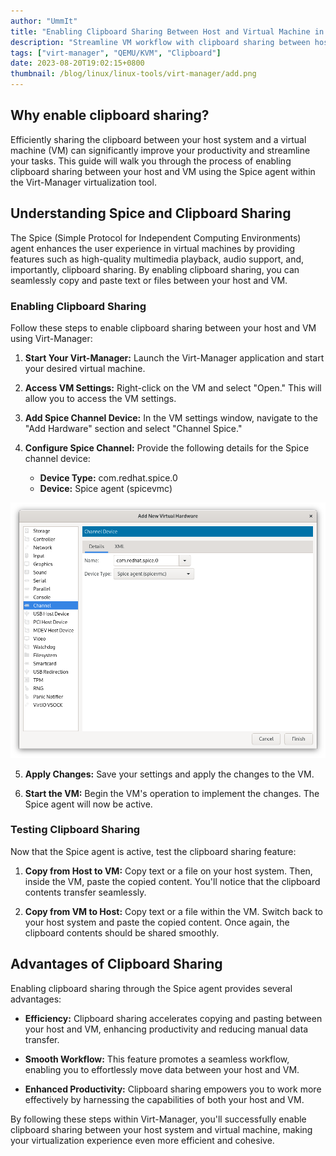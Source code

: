 ```yaml
---
author: "UmmIt"
title: "Enabling Clipboard Sharing Between Host and Virtual Machine in Virt-Manager"
description: "Streamline VM workflow with clipboard sharing between host and guest using Virt-Manager's Spice agent. Boost productivity and efficiency. Learn how in this guide."
tags: ["virt-manager", "QEMU/KVM", "Clipboard"]
date: 2023-08-20T19:02:15+0800
thumbnail: /blog/linux/linux-tools/virt-manager/add.png
---
```


## Why enable clipboard sharing?

Efficiently sharing the clipboard between your host system and a virtual machine (VM) can significantly improve your productivity and streamline your tasks. This guide will walk you through the process of enabling clipboard sharing between your host and VM using the Spice agent within the Virt-Manager virtualization tool.

## Understanding Spice and Clipboard Sharing

The Spice (Simple Protocol for Independent Computing Environments) agent enhances the user experience in virtual machines by providing features such as high-quality multimedia playback, audio support, and, importantly, clipboard sharing. By enabling clipboard sharing, you can seamlessly copy and paste text or files between your host and VM.

### Enabling Clipboard Sharing

Follow these steps to enable clipboard sharing between your host and VM using Virt-Manager:

1. **Start Your Virt-Manager:** Launch the Virt-Manager application and start your desired virtual machine.

2. **Access VM Settings:** Right-click on the VM and select "Open." This will allow you to access the VM settings.

3. **Add Spice Channel Device:** In the VM settings window, navigate to the "Add Hardware" section and select "Channel Spice."

4. **Configure Spice Channel:** Provide the following details for the Spice channel device:

   - **Device Type:** com.redhat.spice.0
   - **Device:** Spice agent (spicevmc)

![copy](./add.png)

5. **Apply Changes:** Save your settings and apply the changes to the VM.

6. **Start the VM:** Begin the VM's operation to implement the changes. The Spice agent will now be active.

### Testing Clipboard Sharing

Now that the Spice agent is active, test the clipboard sharing feature:

1. **Copy from Host to VM:** Copy text or a file on your host system. Then, inside the VM, paste the copied content. You'll notice that the clipboard contents transfer seamlessly.

2. **Copy from VM to Host:** Copy text or a file within the VM. Switch back to your host system and paste the copied content. Once again, the clipboard contents should be shared smoothly.

## Advantages of Clipboard Sharing

Enabling clipboard sharing through the Spice agent provides several advantages:

- **Efficiency:** Clipboard sharing accelerates copying and pasting between your host and VM, enhancing productivity and reducing manual data transfer.

- **Smooth Workflow:** This feature promotes a seamless workflow, enabling you to effortlessly move data between your host and VM.

- **Enhanced Productivity:** Clipboard sharing empowers you to work more effectively by harnessing the capabilities of both your host and VM.

By following these steps within Virt-Manager, you'll successfully enable clipboard sharing between your host system and virtual machine, making your virtualization experience even more efficient and cohesive.